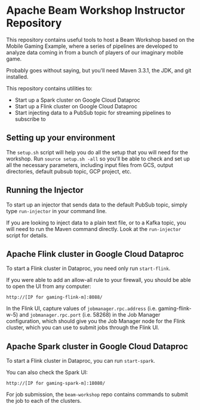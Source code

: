 # Apache Beam Workshop Instructor Repository
This repository contains useful tools to host a Beam Workshop based on the Mobile Gaming Example,
where a series of pipelines are developed to analyze data coming in from a bunch of players of
our imaginary mobile game.

Probably goes without saying, but you'll need Maven 3.3.1, the JDK, and git installed.

This repository contains utilities to:

* Start up a Spark cluster on Google Cloud Dataproc
* Start up a Flink cluster on Google Cloud Dataproc
* Start injecting data to a PubSub topic for streaming pipelines to subscribe to

## Setting up your environment
The `setup.sh` script will help you do all the setup that you will need for the workshop.
Run `source setup.sh -all` so you'll be able to check and set up all the necessary parameters,
including input files from GCS, output directories, default pubsub topic, GCP project, etc.

## Running the Injector

To start up an injector that sends data to the default PubSub topic, simply type `run-injector`
in your command line.

If you are looking to inject data to a plain text file, or to a Kafka topic, you will need to
run the Maven command directly. Look at the `run-injector` script for details.

## Apache Flink cluster in Google Cloud Dataproc

To start a Flink cluster in Dataproc, you need only run `start-flink`.

If you were able to add an allow-all rule to your firewall, you should be able to open the UI
from any computer:

    http://[IP for gaming-flink-m]:8088/

In the Flink UI, capture values of `jobmanager.rpc.address` (i.e. gaming-flink-w-5) and
`jobmanager.rpc.port` (i.e. 58268) in the Job Manager configuration, which should give you the
Job Manager node for the Flink cluster, which you can use to submit jobs through the Flink UI.


## Apache Spark cluster in Google Cloud Dataproc

To start a Flink cluster in Dataproc, you can run `start-spark`.

You can also check the Spark UI:

    http://[IP for gaming-spark-m]:18080/

For job submission, the `beam-workshop` repo contains commands to submit the job to
each of the clusters.
